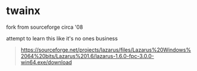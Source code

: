 # twainx
fork from sourceforge circa '08

attempt to learn this like it's no ones business

> https://sourceforge.net/projects/lazarus/files/Lazarus%20Windows%2064%20bits/Lazarus%201.6/lazarus-1.6.0-fpc-3.0.0-win64.exe/download
